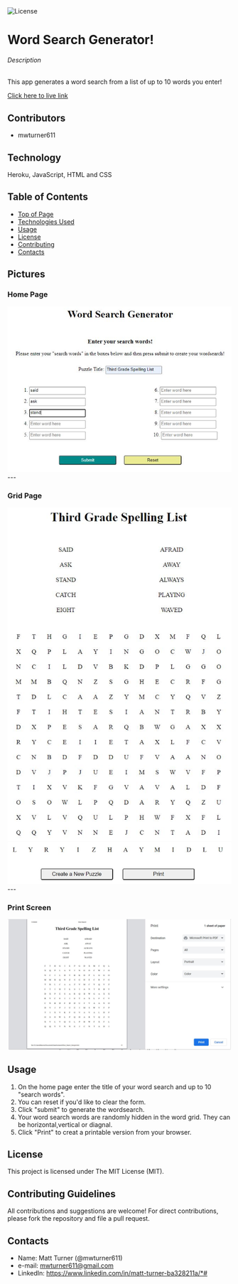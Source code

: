 <img alt="License" src="https://img.shields.io/badge/-MIT License-blue">

# Word Search Generator!
###### Description
This app generates a word search from a list of up to 10 words you enter!  

[Click here to live link](https://word-search-gen.herokuapp.com/)

## Contributors
* mwturner611

## Technology
Heroku, JavaScript, HTML and CSS 

## Table of Contents
* [Top of Page](#description)
* [Technologies Used](#technologies)
* [Usage](#usage)
* [License](#license)
* [Contributing](#contributing)
* [Contacts](#contacts)

## Pictures
### Home Page
<img src="assets/homePage.JPG">
---

### Grid Page
<img src="assets/grid.JPG">
<img src="assets/gridButtons.JPG">
---

### Print Screen
<img src="assets/printScreen.JPG">

## Usage 
1. On the home page enter the title of your word search and up to 10 "search words".
2. You can reset if you'd like to clear the form.
3. Click "submit" to generate the wordsearch.
4. Your word search words are randomly hidden in the word grid.  They can be horizontal,vertical or diagnal.
5. Click "Print" to creat a printable version from your browser.

## License
This project is licensed under The MIT License (MIT).

## Contributing Guidelines
All contributions and suggestions are welcome! For direct contributions, please fork the repository and file a pull request.

## Contacts
* Name: Matt Turner (@mwturner611)
* e-mail: mwturner611@gmail.com
* LinkedIn: https://www.linkedin.com/in/matt-turner-ba328211a/*# 